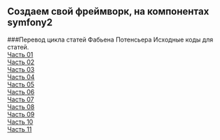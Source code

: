 Создаем свой фреймворк, на компонентах symfony2
-----------------------------------------------
###Перевод цикла статей Фабьена Потенсьера
Исходные коды для статей.<br>
[Часть 01](http://boliev.ru/potencier_part1)<br />
[Часть 02](http://boliev.ru/potencier_part2)<br />
[Часть 03](http://boliev.ru/potencier_part3)<br />
[Часть 04](http://boliev.ru/potencier_part4)<br />
[Часть 05](http://boliev.ru/potencier_part5)<br />
[Часть 06](http://boliev.ru/potencier_part6)<br />
[Часть 07](http://boliev.ru/potencier_part7)<br />
[Часть 08](http://boliev.ru/potencier_part8)<br />
[Часть 09](http://boliev.ru/potencier_part9)<br />
[Часть 10](http://boliev.ru/potencier_part10)<br />
[Часть 11](http://boliev.ru/potencier_part11)<br />